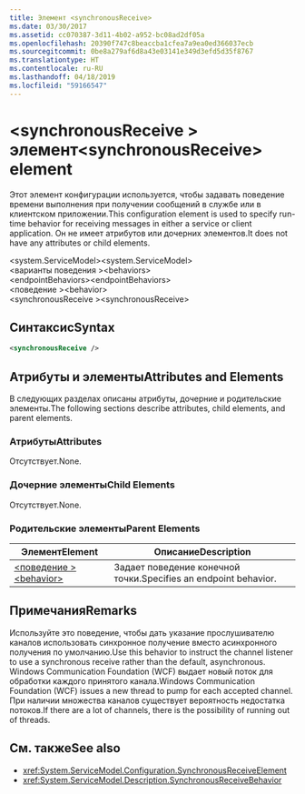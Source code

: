 ```yaml
---
title: Элемент <synchronousReceive>
ms.date: 03/30/2017
ms.assetid: cc070387-3d11-4b02-a952-bc08ad2df05a
ms.openlocfilehash: 20390f747c8beaccba1cfea7a9ea0ed366037ecb
ms.sourcegitcommit: 0be8a279af6d8a43e03141e349d3efd5d35f8767
ms.translationtype: HT
ms.contentlocale: ru-RU
ms.lasthandoff: 04/18/2019
ms.locfileid: "59166547"
---
```

# <a name="synchronousreceive-element"></a><span data-ttu-id="5e529-102">\<synchronousReceive > элемент</span><span class="sxs-lookup"><span data-stu-id="5e529-102">\<synchronousReceive> element</span></span>
<span data-ttu-id="5e529-103">Этот элемент конфигурации используется, чтобы задавать поведение времени выполнения при получении сообщений в службе или в клиентском приложении.</span><span class="sxs-lookup"><span data-stu-id="5e529-103">This configuration element is used to specify run-time behavior for receiving messages in either a service or client application.</span></span> <span data-ttu-id="5e529-104">Он не имеет атрибутов или дочерних элементов.</span><span class="sxs-lookup"><span data-stu-id="5e529-104">It does not have any attributes or child elements.</span></span>  
  
 <span data-ttu-id="5e529-105">\<system.ServiceModel></span><span class="sxs-lookup"><span data-stu-id="5e529-105">\<system.ServiceModel></span></span>  
<span data-ttu-id="5e529-106">\<варианты поведения ></span><span class="sxs-lookup"><span data-stu-id="5e529-106">\<behaviors></span></span>  
<span data-ttu-id="5e529-107">\<endpointBehaviors></span><span class="sxs-lookup"><span data-stu-id="5e529-107">\<endpointBehaviors></span></span>  
<span data-ttu-id="5e529-108">\<поведение ></span><span class="sxs-lookup"><span data-stu-id="5e529-108">\<behavior></span></span>  
<span data-ttu-id="5e529-109">\<synchronousReceive ></span><span class="sxs-lookup"><span data-stu-id="5e529-109">\<synchronousReceive></span></span>  
  
## <a name="syntax"></a><span data-ttu-id="5e529-110">Синтаксис</span><span class="sxs-lookup"><span data-stu-id="5e529-110">Syntax</span></span>  
  
```xml  
<synchronousReceive />
```  
  
## <a name="attributes-and-elements"></a><span data-ttu-id="5e529-111">Атрибуты и элементы</span><span class="sxs-lookup"><span data-stu-id="5e529-111">Attributes and Elements</span></span>  
 <span data-ttu-id="5e529-112">В следующих разделах описаны атрибуты, дочерние и родительские элементы.</span><span class="sxs-lookup"><span data-stu-id="5e529-112">The following sections describe attributes, child elements, and parent elements.</span></span>  
  
### <a name="attributes"></a><span data-ttu-id="5e529-113">Атрибуты</span><span class="sxs-lookup"><span data-stu-id="5e529-113">Attributes</span></span>  
 <span data-ttu-id="5e529-114">Отсутствует.</span><span class="sxs-lookup"><span data-stu-id="5e529-114">None.</span></span>  
  
### <a name="child-elements"></a><span data-ttu-id="5e529-115">Дочерние элементы</span><span class="sxs-lookup"><span data-stu-id="5e529-115">Child Elements</span></span>  
 <span data-ttu-id="5e529-116">Отсутствует.</span><span class="sxs-lookup"><span data-stu-id="5e529-116">None.</span></span>  
  
### <a name="parent-elements"></a><span data-ttu-id="5e529-117">Родительские элементы</span><span class="sxs-lookup"><span data-stu-id="5e529-117">Parent Elements</span></span>  
  
|<span data-ttu-id="5e529-118">Элемент</span><span class="sxs-lookup"><span data-stu-id="5e529-118">Element</span></span>|<span data-ttu-id="5e529-119">Описание</span><span class="sxs-lookup"><span data-stu-id="5e529-119">Description</span></span>|  
|-------------|-----------------|  
|[<span data-ttu-id="5e529-120">\<поведение ></span><span class="sxs-lookup"><span data-stu-id="5e529-120">\<behavior></span></span>](../../../../../docs/framework/configure-apps/file-schema/wcf/behavior-of-endpointbehaviors.md)|<span data-ttu-id="5e529-121">Задает поведение конечной точки.</span><span class="sxs-lookup"><span data-stu-id="5e529-121">Specifies an endpoint behavior.</span></span>|  
  
## <a name="remarks"></a><span data-ttu-id="5e529-122">Примечания</span><span class="sxs-lookup"><span data-stu-id="5e529-122">Remarks</span></span>  
 <span data-ttu-id="5e529-123">Используйте это поведение, чтобы дать указание прослушивателю каналов использовать синхронное получение вместо асинхронного получения по умолчанию.</span><span class="sxs-lookup"><span data-stu-id="5e529-123">Use this behavior to instruct the channel listener to use a synchronous receive rather than the default, asynchronous.</span></span> <span data-ttu-id="5e529-124">Windows Communication Foundation (WCF) выдает новый поток для обработки каждого принятого канала.</span><span class="sxs-lookup"><span data-stu-id="5e529-124">Windows Communication Foundation (WCF) issues a new thread to pump for each accepted channel.</span></span> <span data-ttu-id="5e529-125">При наличии множества каналов существует вероятность недостатка потоков.</span><span class="sxs-lookup"><span data-stu-id="5e529-125">If there are a lot of channels, there is the possibility of running out of threads.</span></span>  
  
## <a name="see-also"></a><span data-ttu-id="5e529-126">См. также</span><span class="sxs-lookup"><span data-stu-id="5e529-126">See also</span></span>

- <xref:System.ServiceModel.Configuration.SynchronousReceiveElement>
- <xref:System.ServiceModel.Description.SynchronousReceiveBehavior>
